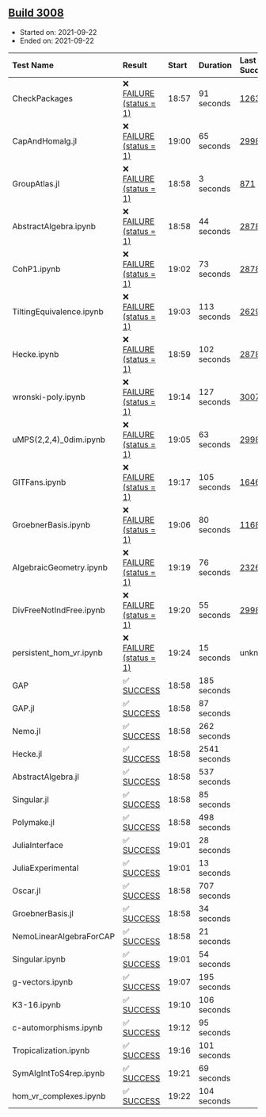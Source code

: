 ## [Build 3008](https://oscarci.mathematik.uni-kl.de/job/oscar-stable/3008/)

* Started on: 2021-09-22
* Ended on: 2021-09-22

| Test Name    | Result | Start | Duration | Last Success | First Failure |
|:-------------|:-------|:------|:---------|:-------------|:--------------|
| CheckPackages | ❌ [FAILURE (status = 1)](https://oscarci.mathematik.uni-kl.de/job/oscar-stable/3008/artifact/logs/build-3008/CheckPackages.log) | 18:57 | 91 seconds | [1263](https://oscarci.mathematik.uni-kl.de/job/oscar-stable/1263/) | [1264](https://oscarci.mathematik.uni-kl.de/job/oscar-stable/1264/) |
| CapAndHomalg.jl | ❌ [FAILURE (status = 1)](https://oscarci.mathematik.uni-kl.de/job/oscar-stable/3008/artifact/logs/build-3008/CapAndHomalg.jl.log) | 19:00 | 65 seconds | [2998](https://oscarci.mathematik.uni-kl.de/job/oscar-stable/2998/) | [2999](https://oscarci.mathematik.uni-kl.de/job/oscar-stable/2999/) |
| GroupAtlas.jl | ❌ [FAILURE (status = 1)](https://oscarci.mathematik.uni-kl.de/job/oscar-stable/3008/artifact/logs/build-3008/GroupAtlas.jl.log) | 18:58 | 3 seconds | [871](https://oscarci.mathematik.uni-kl.de/job/oscar-stable/871/) | [872](https://oscarci.mathematik.uni-kl.de/job/oscar-stable/872/) |
| AbstractAlgebra.ipynb | ❌ [FAILURE (status = 1)](https://oscarci.mathematik.uni-kl.de/job/oscar-stable/3008/artifact/logs/build-3008/AbstractAlgebra.ipynb.log) | 18:58 | 44 seconds | [2878](https://oscarci.mathematik.uni-kl.de/job/oscar-stable/2878/) | [2879](https://oscarci.mathematik.uni-kl.de/job/oscar-stable/2879/) |
| CohP1.ipynb | ❌ [FAILURE (status = 1)](https://oscarci.mathematik.uni-kl.de/job/oscar-stable/3008/artifact/logs/build-3008/CohP1.ipynb.log) | 19:02 | 73 seconds | [2878](https://oscarci.mathematik.uni-kl.de/job/oscar-stable/2878/) | [2879](https://oscarci.mathematik.uni-kl.de/job/oscar-stable/2879/) |
| TiltingEquivalence.ipynb | ❌ [FAILURE (status = 1)](https://oscarci.mathematik.uni-kl.de/job/oscar-stable/3008/artifact/logs/build-3008/TiltingEquivalence.ipynb.log) | 19:03 | 113 seconds | [2629](https://oscarci.mathematik.uni-kl.de/job/oscar-stable/2629/) | [2630](https://oscarci.mathematik.uni-kl.de/job/oscar-stable/2630/) |
| Hecke.ipynb | ❌ [FAILURE (status = 1)](https://oscarci.mathematik.uni-kl.de/job/oscar-stable/3008/artifact/logs/build-3008/Hecke.ipynb.log) | 18:59 | 102 seconds | [2878](https://oscarci.mathematik.uni-kl.de/job/oscar-stable/2878/) | [2879](https://oscarci.mathematik.uni-kl.de/job/oscar-stable/2879/) |
| wronski-poly.ipynb | ❌ [FAILURE (status = 1)](https://oscarci.mathematik.uni-kl.de/job/oscar-stable/3008/artifact/logs/build-3008/wronski-poly.ipynb.log) | 19:14 | 127 seconds | [3007](https://oscarci.mathematik.uni-kl.de/job/oscar-stable/3007/) | [3008](https://oscarci.mathematik.uni-kl.de/job/oscar-stable/3008/) |
| uMPS(2,2,4)_0dim.ipynb | ❌ [FAILURE (status = 1)](https://oscarci.mathematik.uni-kl.de/job/oscar-stable/3008/artifact/logs/build-3008/uMPS-2-2-4-_0dim.ipynb.log) | 19:05 | 63 seconds | [2998](https://oscarci.mathematik.uni-kl.de/job/oscar-stable/2998/) | [2999](https://oscarci.mathematik.uni-kl.de/job/oscar-stable/2999/) |
| GITFans.ipynb | ❌ [FAILURE (status = 1)](https://oscarci.mathematik.uni-kl.de/job/oscar-stable/3008/artifact/logs/build-3008/GITFans.ipynb.log) | 19:17 | 105 seconds | [1646](https://oscarci.mathematik.uni-kl.de/job/oscar-stable/1646/) | [1647](https://oscarci.mathematik.uni-kl.de/job/oscar-stable/1647/) |
| GroebnerBasis.ipynb | ❌ [FAILURE (status = 1)](https://oscarci.mathematik.uni-kl.de/job/oscar-stable/3008/artifact/logs/build-3008/GroebnerBasis.ipynb.log) | 19:06 | 80 seconds | [1168](https://oscarci.mathematik.uni-kl.de/job/oscar-stable/1168/) | [1169](https://oscarci.mathematik.uni-kl.de/job/oscar-stable/1169/) |
| AlgebraicGeometry.ipynb | ❌ [FAILURE (status = 1)](https://oscarci.mathematik.uni-kl.de/job/oscar-stable/3008/artifact/logs/build-3008/AlgebraicGeometry.ipynb.log) | 19:19 | 76 seconds | [2326](https://oscarci.mathematik.uni-kl.de/job/oscar-stable/2326/) | [2327](https://oscarci.mathematik.uni-kl.de/job/oscar-stable/2327/) |
| DivFreeNotIndFree.ipynb | ❌ [FAILURE (status = 1)](https://oscarci.mathematik.uni-kl.de/job/oscar-stable/3008/artifact/logs/build-3008/DivFreeNotIndFree.ipynb.log) | 19:20 | 55 seconds | [2998](https://oscarci.mathematik.uni-kl.de/job/oscar-stable/2998/) | [2999](https://oscarci.mathematik.uni-kl.de/job/oscar-stable/2999/) |
| persistent_hom_vr.ipynb | ❌ [FAILURE (status = 1)](https://oscarci.mathematik.uni-kl.de/job/oscar-stable/3008/artifact/logs/build-3008/persistent_hom_vr.ipynb.log) | 19:24 | 15 seconds | unknown | unknown |
| GAP | ✅ [SUCCESS](https://oscarci.mathematik.uni-kl.de/job/oscar-stable/3008/artifact/logs/build-3008/GAP.log) | 18:58 | 185 seconds |  |  |
| GAP.jl | ✅ [SUCCESS](https://oscarci.mathematik.uni-kl.de/job/oscar-stable/3008/artifact/logs/build-3008/GAP.jl.log) | 18:58 | 87 seconds |  |  |
| Nemo.jl | ✅ [SUCCESS](https://oscarci.mathematik.uni-kl.de/job/oscar-stable/3008/artifact/logs/build-3008/Nemo.jl.log) | 18:58 | 262 seconds |  |  |
| Hecke.jl | ✅ [SUCCESS](https://oscarci.mathematik.uni-kl.de/job/oscar-stable/3008/artifact/logs/build-3008/Hecke.jl.log) | 18:58 | 2541 seconds |  |  |
| AbstractAlgebra.jl | ✅ [SUCCESS](https://oscarci.mathematik.uni-kl.de/job/oscar-stable/3008/artifact/logs/build-3008/AbstractAlgebra.jl.log) | 18:58 | 537 seconds |  |  |
| Singular.jl | ✅ [SUCCESS](https://oscarci.mathematik.uni-kl.de/job/oscar-stable/3008/artifact/logs/build-3008/Singular.jl.log) | 18:58 | 85 seconds |  |  |
| Polymake.jl | ✅ [SUCCESS](https://oscarci.mathematik.uni-kl.de/job/oscar-stable/3008/artifact/logs/build-3008/Polymake.jl.log) | 18:58 | 498 seconds |  |  |
| JuliaInterface | ✅ [SUCCESS](https://oscarci.mathematik.uni-kl.de/job/oscar-stable/3008/artifact/logs/build-3008/JuliaInterface.log) | 19:01 | 28 seconds |  |  |
| JuliaExperimental | ✅ [SUCCESS](https://oscarci.mathematik.uni-kl.de/job/oscar-stable/3008/artifact/logs/build-3008/JuliaExperimental.log) | 19:01 | 13 seconds |  |  |
| Oscar.jl | ✅ [SUCCESS](https://oscarci.mathematik.uni-kl.de/job/oscar-stable/3008/artifact/logs/build-3008/Oscar.jl.log) | 18:58 | 707 seconds |  |  |
| GroebnerBasis.jl | ✅ [SUCCESS](https://oscarci.mathematik.uni-kl.de/job/oscar-stable/3008/artifact/logs/build-3008/GroebnerBasis.jl.log) | 18:58 | 34 seconds |  |  |
| NemoLinearAlgebraForCAP | ✅ [SUCCESS](https://oscarci.mathematik.uni-kl.de/job/oscar-stable/3008/artifact/logs/build-3008/NemoLinearAlgebraForCAP.log) | 18:58 | 21 seconds |  |  |
| Singular.ipynb | ✅ [SUCCESS](https://oscarci.mathematik.uni-kl.de/job/oscar-stable/3008/artifact/logs/build-3008/Singular.ipynb.log) | 19:01 | 54 seconds |  |  |
| g-vectors.ipynb | ✅ [SUCCESS](https://oscarci.mathematik.uni-kl.de/job/oscar-stable/3008/artifact/logs/build-3008/g-vectors.ipynb.log) | 19:07 | 195 seconds |  |  |
| K3-16.ipynb | ✅ [SUCCESS](https://oscarci.mathematik.uni-kl.de/job/oscar-stable/3008/artifact/logs/build-3008/K3-16.ipynb.log) | 19:10 | 106 seconds |  |  |
| c-automorphisms.ipynb | ✅ [SUCCESS](https://oscarci.mathematik.uni-kl.de/job/oscar-stable/3008/artifact/logs/build-3008/c-automorphisms.ipynb.log) | 19:12 | 95 seconds |  |  |
| Tropicalization.ipynb | ✅ [SUCCESS](https://oscarci.mathematik.uni-kl.de/job/oscar-stable/3008/artifact/logs/build-3008/Tropicalization.ipynb.log) | 19:16 | 101 seconds |  |  |
| SymAlgIntToS4rep.ipynb | ✅ [SUCCESS](https://oscarci.mathematik.uni-kl.de/job/oscar-stable/3008/artifact/logs/build-3008/SymAlgIntToS4rep.ipynb.log) | 19:21 | 69 seconds |  |  |
| hom_vr_complexes.ipynb | ✅ [SUCCESS](https://oscarci.mathematik.uni-kl.de/job/oscar-stable/3008/artifact/logs/build-3008/hom_vr_complexes.ipynb.log) | 19:22 | 104 seconds |  |  |
